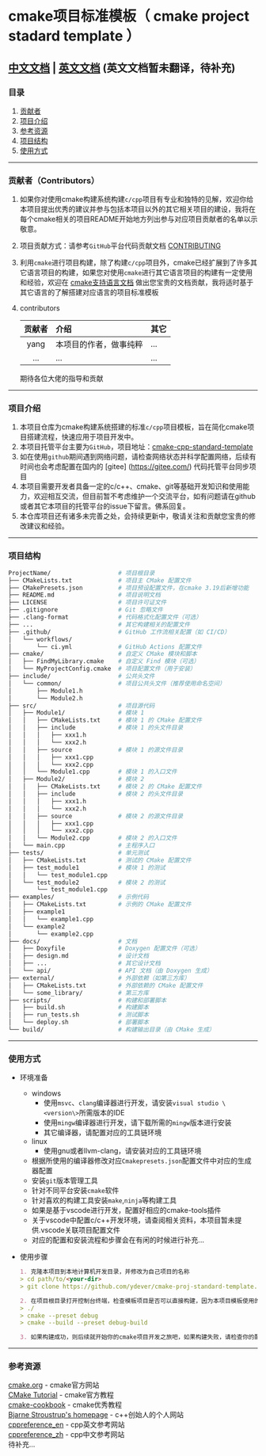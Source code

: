 # cmake项目标准模板（ cmake project stadard template ）

## [中文文档](README.md) | [英文文档](docs/readme/README_EN.md) (英文文档暂未翻译，待补充)

### 目录

1. [贡献者](#贡献者contributors)
2. [项目介绍](#项目介绍)
3. [参考资源](#参考资源)
4. [项目结构](#项目结构)
5. [使用方式](#使用方式)

---

### 贡献者（Contributors）

1. 如果你对使用cmake构建系统构建`c/cpp`项目有专业和独特的见解，欢迎你给本项目提出优秀的建议并参与包括本项目以外的其它相关项目的建设，我将在每个cmake相关的项目README开始地方列出参与对应项目贡献者的名单以示敬意。
2. 项目贡献方式：请参考`GitHub`平台代码贡献文档 [CONTRIBUTING](docs/github/CONTRIBUTING.md)
3. 利用`cmake`进行项目构建，除了构建`c/cpp`项目外，cmake已经扩展到了许多其它语言项目的构建，如果您对使用`cmake`进行其它语言项目的构建有一定使用和经验，欢迎在 [cmake支持语言文档](docs/cmak-docs/cmake支持语言文档/cmake支持语言介绍.md) 做出您宝贵的文档贡献，我将适时基于其它语言的了解搭建对应语言的项目标准模板
4. contributors
   
    | 贡献者 | 介绍 | 其它 |
    | :-:   | :-   | :-   |
    | yang  | 本项目的作者，做事纯粹 | ... |
    | ...   | ... | ... |

    期待各位大佬的指导和贡献

---

### 项目介绍

1. 本项目仓库为cmake构建系统搭建的标准`c/cpp`项目模板，旨在简化cmake项目搭建流程，快速应用于项目开发中。
2. 本项目托管平台主要为`GitHub`，项目地址：[cmake-cpp-standard-template](https://github.com/ydever/cmake-proj-standard-template)
3. 如在使用`github`期间遇到网络问题，请检查网络状态并科学配置网络，后续有时间也会考虑配置在国内的 [gitee] (https://gitee.com/) 代码托管平台同步项目
4. 本项目需要开发者具备一定的c/c++、cmake、git等基础开发知识和使用能力，欢迎相互交流，但目前暂不考虑维护一个交流平台，如有问题请在github或者其它本项目的托管平台的issue下留言。佛系回复。
5. 本仓库项目还有诸多未完善之处，会持续更新中，敬请关注和贡献您宝贵的修改建议和经验。

---

### 项目结构

```bash
ProjectName/                   # 项目根目录
├── CMakeLists.txt             # 项目主 CMake 配置文件
├── CMakePresets.json          # 项目预设配置文件，在cmake 3.19后新增功能
├── README.md                  # 项目说明文档
├── LICENSE                    # 项目许可证文件
├── .gitignore                 # Git 忽略文件
├── .clang-format              # 代码格式化配置文件（可选）
├── ...                        # 其它构建相关的配置文件
├── .github/                   # GitHub 工作流相关配置（如 CI/CD）
│   └── workflows/
│       └── ci.yml             # GitHub Actions 配置文件
├── cmake/                     # 自定义 CMake 模块和脚本
│   ├── FindMyLibrary.cmake    # 自定义 Find 模块（可选）
│   └── MyProjectConfig.cmake  # 项目配置文件（用于安装）
├── include/                   # 公共头文件
│   └── common/                # 项目公共头文件（推荐使用命名空间）
│       ├── Module1.h
│       └── Module2.h
├── src/                       # 项目源代码
│   ├── Module1/               # 模块 1
│   │   ├── CMakeLists.txt     # 模块 1 的 CMake 配置文件
│   │   ├── include            # 模块 1 的头文件目录
│   │   │   ├── xxx1.h
│   │   │   └── xxx2.h
│   │   ├── source             # 模块 1 的源文件目录
│   │   │   ├── xxx1.cpp
│   │   │   └── xxx2.cpp
│   │   └── Module1.cpp        # 模块 1 的入口文件
│   ├── Module2/               # 模块 2
│   │   ├── CMakeLists.txt     # 模块 2 的 CMake 配置文件
│   │   ├── include            # 模块 2 的头文件目录
│   │   │   ├── xxx1.h
│   │   │   └── xxx2.h
│   │   ├── source             # 模块 2 的源文件目录
│   │   │   ├── xxx1.cpp
│   │   │   └── xxx2.cpp
│   │   └── Module2.cpp        # 模块 2 的入口文件
│   └── main.cpp               # 主程序入口
├── tests/                     # 单元测试
│   ├── CMakeLists.txt         # 测试的 CMake 配置文件
│   ├── test_module1           # 模块 1 的测试
│   │   └── test_module1.cpp
│   └── test_module2           # 模块 2 的测试
│       └── test_module1.cpp
├── examples/                  # 示例代码
│   ├── CMakeLists.txt         # 示例的 CMake 配置文件
│   ├── example1
│   │   └── example1.cpp
│   └── example2
│       └── example2.cpp
├── docs/                      # 文档
│   ├── Doxyfile               # Doxygen 配置文件（可选）
│   ├── design.md              # 设计文档
│   ├── ...                    # 其它设计文档
│   └── api/                   # API 文档（由 Doxygen 生成）
├── external/                  # 外部依赖（如第三方库）
│   ├── CMakeLists.txt         # 外部依赖的 CMake 配置文件
│   └── some_library/          # 第三方库
├── scripts/                   # 构建和部署脚本
│   ├── build.sh               # 构建脚本
│   ├── run_tests.sh           # 测试脚本
│   └── deploy.sh              # 部署脚本
└── build/                     # 构建输出目录（由 CMake 生成）
```

---

### 使用方式

- 环境准备
  - windows
    - 使用`msvc`、`clang`编译器进行开发，请安装`visual studio \<version\>`所需版本的IDE
    - 使用`mingw`编译器进行开发，请下载所需的`mingw`版本进行安装
    - 其它编译器，请配置对应的工具链环境
  - linux
    - 使用gnu或者llvm-clang，请安装对应的工具链环境
  - 根据所使用的编译器修改对应`Cmakepresets.json`配置文件中对应的生成器配置
  - 安装`git`版本管理工具
  - 针对不同平台安装`cmake`软件
  - 针对喜欢的构建工具安装`make`,`ninja`等构建工具
  - 如果是基于vscode进行开发，配置好相应的cmake-tools插件
  - 关于vscode中配置c/c++开发环境，请查阅相关资料，本项目暂未提供.vscode关联项目配置文件
  - 对应的配置和安装流程和步骤会在有闲的时候进行补充...

- 使用步骤

    ```md
    1. 克隆本项目到本地计算机开发目录，并修改为自己项目的名称
    > cd path/to/<your-dir>
    > git clone https://github.com/ydever/cmake-proj-standard-template.git [your-project-name]
    ```

    ```md
    2. 在项目根目录打开控制台终端，检查模板项目是否可以直接构建，因为本项目模板使用的是cmake预设的方式进行构建，所以后续工具链等相关预设的配置请在`CMakePrests.json`文件中进行配置
    > ./
    > cmake --preset debug
    > cmake --build --preset debug-build
    ```

    ```md
    3. 如果构建成功，则后续就开始你的cmake项目开发之旅吧，如果构建失败，请检查你的配置环境是否正确，或者在issue留言问题，佛系回答。
    ```

---

### 参考资源
[cmake.org](https://cmake.org/) - cmake官方网站  
[CMake Tutorial](https://cmake.org/cmake/help/latest/guide/tutorial/index.html) - cmake官方教程  
[cmake-cookbook](https://github.com/dev-cafe/cmake-cookbook) - cmake优秀教程  
[Bjarne Stroustrup's homepage](https://www.stroustrup.com/) - c++创始人的个人网站  
[cppreference_en](https://en.cppreference.com/w/cpp) - cpp英文参考网站  
[cppreference_zh](https://zh.cppreference.com/w/cpp) - cpp中文参考网站  
待补充...
